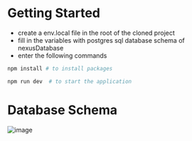 

# Getting Started

- create a env.local file in the root of the cloned project 
- fill in the variables with postgres sql database schema of nexusDatabase
- enter the following commands
 
```bash
npm install # to install packages

npm run dev  # to start the application

```

# Database Schema 
![image](https://github.com/Nexus-2023/nexus-database/assets/42178214/27efa55b-8905-41ce-a460-e24f7c582006)

